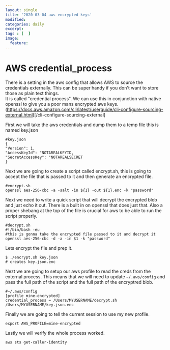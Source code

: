 ```yaml
---
layout: single
title: '2020-03-04 aws encrypted keys'
modified:
categories: daily
excerpt:
tags : [  ]
image:
  feature:
---
```

# AWS credential_process
There is a setting in the aws config that allows AWS to source the credentials externally.   This can be super handy if you don't want to store those as plain text things.  
It is called "credential process".  We can use this in conjunction with  native openssl to give you a poor mans encrypted aws keys.  
(https://docs.aws.amazon.com/cli/latest/userguide/cli-configure-sourcing-external.html)[/cli-configure-sourcing-external]  

First we will take the aws credentials and dump them to a temp file this is named key.json  
```
#key.json
{ 
"Version": 1, 
"AccessKeyId": "NOTAREALKEYID, 
"SecretAccessKey": "NOTAREALSECRET
}
```  
Next we are going to create a script called encrypt.sh, this is going to accept the file that is passed to it and then generate an encrypted file.  
```
#encrypt.sh
openssl aes-256-cbc -a -salt -in ${1} -out ${1}.enc -k "password"
```  
Next we need to write a quick script that will decrypt the encrypted blob and just echo it out.  There is a built in on openssl that does just that.  Also a proper shebang at the top of the file is crucial for aws to be able to run the script properly.  
```
#decrypt.sh
#!/bin/bash -eu
#this is gonna take the encrypted file passed to it and decrypt it
openssl aes-256-cbc -d -a -in $1 -k "password"
```  
Lets encrypt the file and prep it.  
```
$ ./encrypt.sh key.json
# creates key.json.enc
```  
Nezt we are going to setup our aws profile to read the creds from the external process.  This means that we will need to update `~/.aws/config` and pass the full path of the script and the full path of the encryptred blob.  
```
#~/.aws/config
[profile mine-encrypted]
credential_process = /Users/MYUSERNAME/decrypt.sh /Users/MYUSERNAME/key.json.enc
```   
Finally we are going to tell the current session to use my new profile.  
```
export AWS_PROFILE=mine-encrypted
```  
Lastly we will verify the whole process worked.   
```
aws sts get-caller-identity
```
